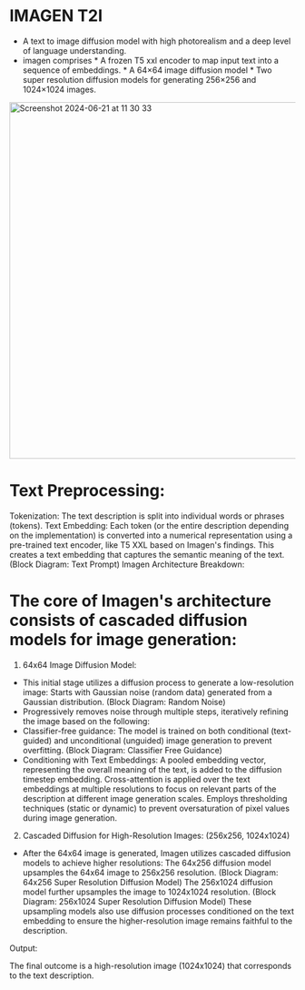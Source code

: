 #  IMAGEN T2I

* A text to image diffusion model with high photorealism and a deep level of language understanding.
* imagen comprises
             * A frozen T5 xxl encoder to map input text into a sequence of embeddings.
             * A 64×64 image diffusion model
             * Two super resolution diffusion models for generating 256×256 and 1024×1024 images.

               
<img width="627" alt="Screenshot 2024-06-21 at 11 30 33" src="https://github.com/usha3211-coder/Research-Development/assets/150019156/e4e0155e-0867-4c87-91b9-8d3fe3ba8810">


# Text Preprocessing:

Tokenization: The text description is split into individual words or phrases (tokens).
Text Embedding: Each token (or the entire description depending on the implementation) is converted into a numerical representation using a pre-trained text encoder, like T5 XXL based on Imagen's findings. This creates a text embedding that captures the semantic meaning of the text. (Block Diagram: Text Prompt)
Imagen Architecture Breakdown:

# The core of Imagen's architecture consists of cascaded diffusion models for image generation:

1. 64x64 Image Diffusion Model:

* This initial stage utilizes a diffusion process to generate a low-resolution image:
Starts with Gaussian noise (random data) generated from a Gaussian distribution. (Block Diagram: Random Noise)
* Progressively removes noise through multiple steps, iteratively refining the image based on the following:
* Classifier-free guidance: The model is trained on both conditional (text-guided) and unconditional (unguided) image generation to prevent overfitting. (Block Diagram: Classifier Free Guidance)
* Conditioning with Text Embeddings:
A pooled embedding vector, representing the overall meaning of the text, is added to the diffusion timestep embedding. 
Cross-attention is applied over the text embeddings at multiple resolutions to focus on relevant parts of the description at different image generation scales.
Employs thresholding techniques (static or dynamic) to prevent oversaturation of pixel values during image generation.

2. Cascaded Diffusion for High-Resolution Images: (256x256, 1024x1024)
   
* After the 64x64 image is generated, Imagen utilizes cascaded diffusion models to achieve higher resolutions:
The 64x256 diffusion model upsamples the 64x64 image to 256x256 resolution. (Block Diagram: 64x256 Super Resolution Diffusion Model)
The 256x1024 diffusion model further upsamples the image to 1024x1024 resolution. (Block Diagram: 256x1024 Super Resolution Diffusion Model)
These upsampling models also use diffusion processes conditioned on the text embedding to ensure the higher-resolution image remains faithful to the description.

Output:

The final outcome is a high-resolution image (1024x1024) that corresponds to the text description. 
